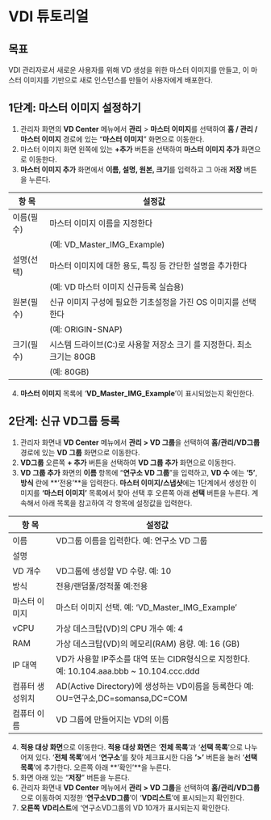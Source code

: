 # VDI 튜토리얼

## 목표

VDI 관리자로서 새로운 사용자를 위해 VD 생성을 위한 마스터 이미지를 만들고, 이 마스터 이미지를 기반으로 새로 인스턴스를 만들어 사용자에게 배포한다. 

## 1단계: 마스터 이미지 설정하기

1. 관리자 화면의 **VD Center** 메뉴에서 **관리** > **마스터 이미지**를 선택하여 **홈 / 관리 / 마스터 이미지** 경로에 있는 “**마스터 이미지**” 화면으로 이동한다.
2. 마스터 이미지 화면 왼쪽에 있는 **+추가** 버튼을 선택하여 **마스터 이미지 추가** 화면으로 이동한다.
3. **마스터 이미지 추가** 화면에서 **이름, 설명, 원본, 크기**를 입력하고 그 아래 **저장** 버튼을 누른다.

| 항 목 | 설정값 |
| --- | --- |
| 이름(필수) | 마스터 이미지 이름을 지정한다 |
| |(예: VD_Master_IMG_Example) |
| 설명(선택) | 마스터 이미지에 대한 용도, 특징 등 간단한 설명을 추가한다 |
| |(예: VD 마스터 이미지 신규등록 실습용) |
| 원본(필수) | 신규 이미지 구성에 필요한 기초설정을 가진 OS 이미지를 선택한다|
| |(예: ORIGIN-SNAP) |
| 크기(필수) | 시스템 드라이브(C:)로 사용할 저장소 크기 를 지정한다. 최소 크기는 80GB |
| |(예: 80GB) |
4. **마스터 이미지** 목록에 ‘**VD_Master_IMG_Example**’이 표시되었는지 확인한다.

## **2단계: 신규 VD그룹 등록**

1. 관리자 화면내 **VD Center** 메뉴에서 **관리 > VD 그룹**을 선택하여 **홈/관리/VD그룹** 경로에 있는 **VD 그룹** 화면으로 이동한다.
2. **VD그룹** 오른쪽 **+ 추가** 버튼을 선택하여 **VD 그룹 추가** 화면으로 이동한다.
3. **VD 그룹 추가** 화면의 **이름** 항목에 “**연구소 VD 그룹**”을 입력하고, **VD 수** 에는 **’5’**, **방식** 란에 **‘전용’**을 입력한다. **마스터 이미지/스냅샷**에는 1단계에서 생성한 이미지를 **‘마스터 이미지’** 목록에서 찾아 선택 후 오른쪽 아래 **선택** 버튼을 누른다. 
계속해서 아래 목록을 참고하여 각 항목에 설정값을 입력한다.

| 항 목 | 설정값 |
| --- | --- |
| 이름 | VD그룹 이름을 입력한다. 예: 연구소 VD 그룹 |
| 설명 |  |
| VD 개수 | VD그룹에 생성할 VD 수량. 예: 10 |
| 방식 | 전용/랜덤풀/정적풀 예:전용 |
| 마스터 이미지 | 마스터 이미지 선택. 예: ‘VD_Master_IMG_Example’ |
| vCPU | 가상 데스크탑(VD)의 CPU 개수 예: 4 |
| RAM | 가상 데스크탑(VD)의 메모리(RAM) 용량. 예: 16 (GB) |
| IP 대역 | VD가 사용할 IP주소를 대역 또는 CIDR형식으로 지정한다. 예: 10.104.aaa.bbb ~ 10.104.ccc.ddd |
| 컴퓨터 생성위치 | AD(Active Directory)에 생성하는 VD이름을 등록한다 예: OU=연구소,DC=somansa,DC=COM |
| 컴퓨터 이름 | VD 그룹에 만들어지는 VD의 이름 |

4. **적용 대상 화면**으로 이동한다. 
**적용 대상 화면**은 ‘**전체 목록**’과 ‘**선택 목록**’으로 나누어져 있다. ‘**전체 목록**’에서 ‘**연구소**’를 찾아 체크표시한 다음 **’>’** 버튼을 눌러 ‘**선택 목록**’에 추가한다. 오른쪽 아래 **’확인’**을 누른다.
5. 화면 아래 있는 “**저장**” 버튼을 누른다.
6. 관리자 화면내 **VD Center** 메뉴에서 **관리 > VD 그룹**을 선택하여 **홈/관리/VD그룹** 으로 이동하여 지정한 ‘**연구소VD그룹**’이 ‘**VD리스트**’에 표시되는지 확인한다.
7. **오른쪽** **VD리스트**에 ‘연구소VD그룹의 VD 10개가 표시되는지 확인한다.
